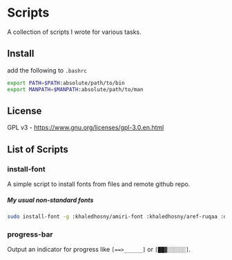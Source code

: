 # Scripts

A collection of scripts I wrote for various tasks.

## Install

add the following to `.bashrc`

```bash
export PATH=$PATH:absolute/path/to/bin
export MANPATH=$MANPATH:absolute/path/to/man
```

## License

GPL v3 - https://www.gnu.org/licenses/gpl-3.0.en.html

## List of Scripts

### install-font

A simple script to install fonts from files and remote github repo.

##### My usual non-standard fonts

```bash
sudo install-font -g :khaledhosny/amiri-font :khaledhosny/aref-ruqaa :dejavu-fonts/dejavu-fonts
```

### progress-bar

Output an indicator for progress like `[==>______]` or `[██▓░░░░░░]`.
